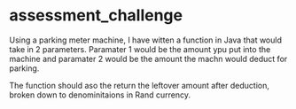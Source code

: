 # assessment_challenge

Using a parking meter machine, I have witten a function in Java that would take in 2 parameters.
Paramater 1 would be the amount ypu put into the machine and paramater 2 
 would be the amount the machn would deduct for parking.
 
 The function should aso the return the leftover amount after deduction,
 broken down to denominitaions in Rand currency. 
